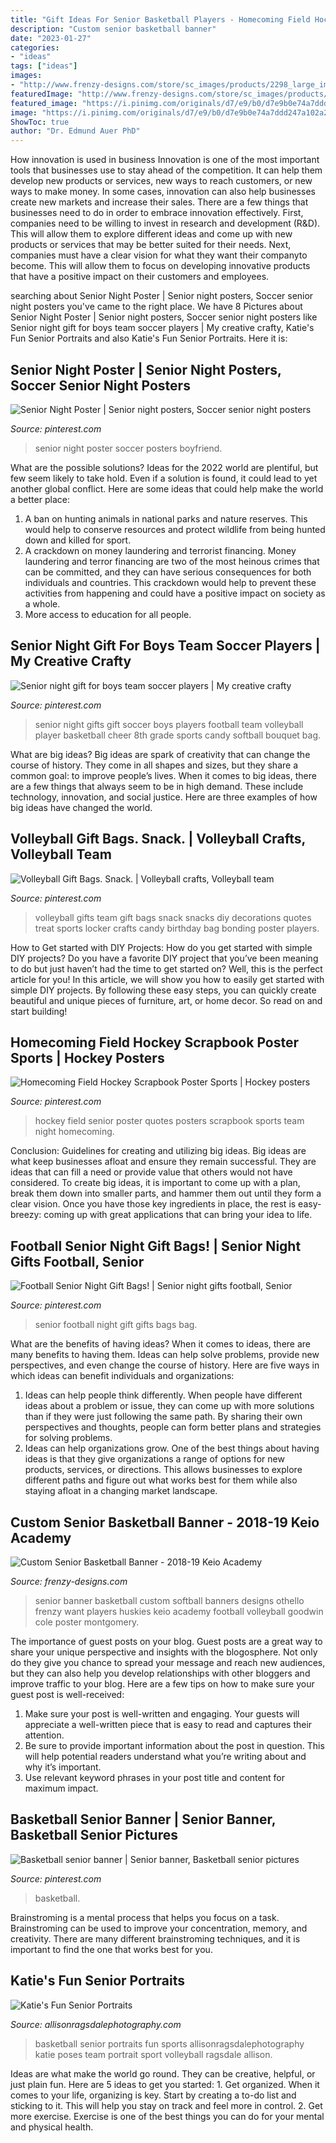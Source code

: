 ```yaml
---
title: "Gift Ideas For Senior Basketball Players - Homecoming Field Hockey Scrapbook Poster Sports"
description: "Custom senior basketball banner"
date: "2023-01-27"
categories:
- "ideas"
tags: ["ideas"]
images:
- "http://www.frenzy-designs.com/store/sc_images/products/2298_large_image.jpg"
featuredImage: "http://www.frenzy-designs.com/store/sc_images/products/2298_large_image.jpg"
featured_image: "https://i.pinimg.com/originals/d7/e9/b0/d7e9b0e74a7ddd247a102a2a5bd86619.jpg"
image: "https://i.pinimg.com/originals/d7/e9/b0/d7e9b0e74a7ddd247a102a2a5bd86619.jpg"
ShowToc: true
author: "Dr. Edmund Auer PhD"
---
```



How innovation is used in business
Innovation is one of the most important tools that businesses use to stay ahead of the competition. It can help them develop new products or services, new ways to reach customers, or new ways to make money. In some cases, innovation can also help businesses create new markets and increase their sales.
There are a few things that businesses need to do in order to embrace innovation effectively. First, companies need to be willing to invest in research and development (R&D). This will allow them to explore different ideas and come up with new products or services that may be better suited for their needs. Next, companies must have a clear vision for what they want their companyto become. This will allow them to focus on developing innovative products that have a positive impact on their customers and employees.

	

		
searching about Senior Night Poster | Senior night posters, Soccer senior night posters you've came to the right place. We have 8 Pictures about Senior Night Poster | Senior night posters, Soccer senior night posters like Senior night gift for boys team soccer players | My creative crafty, Katie&#039;s Fun Senior Portraits and also Katie&#039;s Fun Senior Portraits. Here it is:
		
    
## Senior Night Poster | Senior Night Posters, Soccer Senior Night Posters

<img loading=lazy src="https://i.pinimg.com/originals/d7/e9/b0/d7e9b0e74a7ddd247a102a2a5bd86619.jpg" onerror="this.onerror=null;this.src='https://tse4.mm.bing.net/th?id=OIP.SZ2xEssVhJbnFpqbgXd2pgHaNL&amp;pid=15.1';" alt="Senior Night Poster | Senior night posters, Soccer senior night posters">

_Source: pinterest.com_

>senior night poster soccer posters boyfriend. 

	

What are the possible solutions?
Ideas for the 2022 world are plentiful, but few seem likely to take hold. Even if a solution is found, it could lead to yet another global conflict. Here are some ideas that could help make the world a better place: 
1. A ban on hunting animals in national parks and nature reserves. This would help to conserve resources and protect wildlife from being hunted down and killed for sport.
2. A crackdown on money laundering and terrorist financing. Money laundering and terror financing are two of the most heinous crimes that can be committed, and they can have serious consequences for both individuals and countries. This crackdown would help to prevent these activities from happening and could have a positive impact on society as a whole.
3. More access to education for all people.

    
## Senior Night Gift For Boys Team Soccer Players | My Creative Crafty

<img loading=lazy src="https://s-media-cache-ak0.pinimg.com/736x/10/ee/95/10ee95f7e8204b267d1498acf6e92377--senior-night-gifts-gifts-for-boys.jpg" onerror="this.onerror=null;this.src='https://tse2.mm.bing.net/th?id=OIP.vqQ5ecIvbmuG9lNLmUg6fAHaJ4&amp;pid=15.1';" alt="Senior night gift for boys team soccer players | My creative crafty">

_Source: pinterest.com_

>senior night gifts gift soccer boys players football team volleyball player basketball cheer 8th grade sports candy softball bouquet bag. 

	

What are big ideas?
Big ideas are spark of creativity that can change the course of history. They come in all shapes and sizes, but they share a common goal: to improve people’s lives. When it comes to big ideas, there are a few things that always seem to be in high demand. These include technology, innovation, and social justice. Here are three examples of how big ideas have changed the world.

    
## Volleyball Gift Bags. Snack. | Volleyball Crafts, Volleyball Team

<img loading=lazy src="https://i.pinimg.com/originals/6f/51/b4/6f51b43a1c617f62dc445cb5f1de6709.jpg" onerror="this.onerror=null;this.src='https://tse1.mm.bing.net/th?id=OIP.-MwfnRbVExo57JhtUTc89wHaJ4&amp;pid=15.1';" alt="Volleyball Gift Bags. Snack. | Volleyball crafts, Volleyball team">

_Source: pinterest.com_

>volleyball gifts team gift bags snack snacks diy decorations quotes treat sports locker crafts candy birthday bag bonding poster players. 

	

How to Get started with DIY Projects: How do you get started with simple DIY projects?
Do you have a favorite DIY project that you’ve been meaning to do but just haven’t had the time to get started on? Well, this is the perfect article for you! In this article, we will show you how to easily get started with simple DIY projects. By following these easy steps, you can quickly create beautiful and unique pieces of furniture, art, or home decor. So read on and start building!

    
## Homecoming Field Hockey Scrapbook Poster Sports | Hockey Posters

<img loading=lazy src="https://i.pinimg.com/736x/be/6e/98/be6e98f9173709b0d96fdec0f0c22730--hockey-quotes-field-hockey.jpg" onerror="this.onerror=null;this.src='https://tse4.mm.bing.net/th?id=OIP.Kuxtrs_MxSD9kMXtrY8lowHaJ3&amp;pid=15.1';" alt="Homecoming Field Hockey Scrapbook Poster Sports | Hockey posters">

_Source: pinterest.com_

>hockey field senior poster quotes posters scrapbook sports team night homecoming. 

	

Conclusion: Guidelines for creating and utilizing big ideas.
Big ideas are what keep businesses afloat and ensure they remain successful. They are ideas that can fill a need or provide value that others would not have considered. To create big ideas, it is important to come up with a plan, break them down into smaller parts, and hammer them out until they form a clear vision. Once you have those key ingredients in place, the rest is easy- breezy: coming up with great applications that can bring your idea to life.

    
## Football Senior Night Gift Bags! | Senior Night Gifts Football, Senior

<img loading=lazy src="https://i.pinimg.com/originals/43/3c/a2/433ca28db6967d94f0d1f35315a6d500.jpg" onerror="this.onerror=null;this.src='https://tse4.mm.bing.net/th?id=OIP.uW42J3PVk_vrYaN_tWTlvQHaJ4&amp;pid=15.1';" alt="Football Senior Night Gift Bags! | Senior night gifts football, Senior">

_Source: pinterest.com_

>senior football night gift gifts bags bag. 

	

What are the benefits of having ideas?
When it comes to ideas, there are many benefits to having them. Ideas can help solve problems, provide new perspectives, and even change the course of history. Here are five ways in which ideas can benefit individuals and organizations: 
1. Ideas can help people think differently. When people have different ideas about a problem or issue, they can come up with more solutions than if they were just following the same path. By sharing their own perspectives and thoughts, people can form better plans and strategies for solving problems. 
2. Ideas can help organizations grow. One of the best things about having ideas is that they give organizations a range of options for new products, services, or directions. This allows businesses to explore different paths and figure out what works best for them while also staying afloat in a changing market landscape. 

    
## Custom Senior Basketball Banner - 2018-19 Keio Academy

<img loading=lazy src="http://www.frenzy-designs.com/store/sc_images/products/2298_large_image.jpg" onerror="this.onerror=null;this.src='https://tse2.mm.bing.net/th?id=OIP.VVF6qifuAhMm43QhrBp8pAHaLG&amp;pid=15.1';" alt="Custom Senior Basketball Banner - 2018-19 Keio Academy">

_Source: frenzy-designs.com_

>senior banner basketball custom softball banners designs othello frenzy want players huskies keio academy football volleyball goodwin cole poster montgomery. 

	

The importance of guest posts on your blog.
Guest posts are a great way to share your unique perspective and insights with the blogosphere. Not only do they give you chance to spread your message and reach new audiences, but they can also help you develop relationships with other bloggers and improve traffic to your blog. Here are a few tips on how to make sure your guest post is well-received: 
1. Make sure your post is well-written and engaging. Your guests will appreciate a well-written piece that is easy to read and captures their attention. 
2. Be sure to provide important information about the post in question. This will help potential readers understand what you’re writing about and why it’s important. 
3. Use relevant keyword phrases in your post title and content for maximum impact.

    
## Basketball Senior Banner | Senior Banner, Basketball Senior Pictures

<img loading=lazy src="https://i.pinimg.com/originals/c0/bc/a8/c0bca802535021e08e38cbc6b9bf11eb.jpg" onerror="this.onerror=null;this.src='https://tse3.mm.bing.net/th?id=OIP.vqhdR9gV_unvdwzk-94f4AHaLH&amp;pid=15.1';" alt="Basketball senior banner | Senior banner, Basketball senior pictures">

_Source: pinterest.com_

>basketball. 

	

Brainstroming is a mental process that helps you focus on a task. Brainstroming can be used to improve your concentration, memory, and creativity. There are many different brainstroming techniques, and it is important to find the one that works best for you.

    
## Katie&#039;s Fun Senior Portraits

<img loading=lazy src="http://allisonragsdalephotography.com/wp-content/uploads/2014/03/allisonragsdalephotography-7736.jpg" onerror="this.onerror=null;this.src='https://tse1.mm.bing.net/th?id=OIP.YYzi49YBbz5U6cQ-0Fn6xAHaE7&amp;pid=15.1';" alt="Katie&#039;s Fun Senior Portraits">

_Source: allisonragsdalephotography.com_

>basketball senior portraits fun sports allisonragsdalephotography katie poses team portrait sport volleyball ragsdale allison. 

	

Ideas are what make the world go round. They can be creative, helpful, or just plain fun. Here are 5 ideas to get you started: 1. Get organized. When it comes to your life, organizing is key. Start by creating a to-do list and sticking to it. This will help you stay on track and feel more in control. 2. Get more exercise. Exercise is one of the best things you can do for your mental and physical health.

